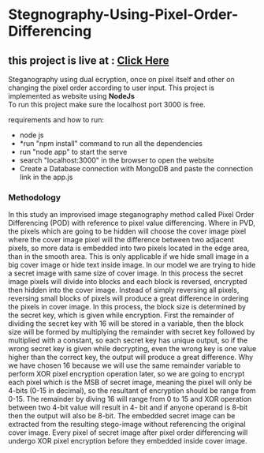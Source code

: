 # Stegnography-Using-Pixel-Order-Differencing
## this project is live at : <a href="https://friendly-bikini-lion.cyclic.cloud/"> Click Here</a>
Steganography using dual ecryption, once on pixel itself and other on changing the pixel order according to user input.
This project is implemented as website using <b>NodeJs</b><br>
To run this project make sure the localhost port 3000 is free.

requirements and how to run:
<ul>
  <li>node js</li>

  <li>*run "npm install" command to run all the dependencies</li>

  <li>run "node app" to start the serve</li>
  
  <li>search "localhost:3000" in the browser to open the website</li>
  <li>Create a Database connection with MongoDB and paste the connection link in the app.js</li>
</ul>
<h3>Methodology</h3>
In this study an improvised image steganography method called Pixel Order 
Differencing (POD) with reference to pixel value differencing. Where in PVD, the pixels which 
are going to be hidden will choose the cover image pixel where the cover image pixel will the 
difference between two adjacent pixels, so more data is embedded into two pixels located in 
the edge area, than in the smooth area. This is only applicable if we hide small image in a big 
cover image or hide text inside image. In our model we are trying to hide a secret image with 
same size of cover image. In this process the secret image pixels will divide into blocks and 
each block is reversed, encrypted then hidden into the cover image. Instead of simply reversing 
all pixels, reversing small blocks of pixels will produce a great difference in ordering the pixels 
in cover image. In this process, the block size is determined by the secret key, which is given 
while encryption. First the remainder of dividing the secret key with 16 will be stored in a 
variable, then the block size will be formed by multiplying the remainder with secret key 
followed by multiplied with a constant, so each secret key has unique output, so if the wrong 
secret key is given while decrypting, even the wrong key is one value higher than the correct 
key, the output will produce a great difference. Why we have chosen 16 because we will use 
the same remainder variable to perform XOR pixel encryption operation later, so we are going 
to encrypt each pixel which is the MSB of secret image, meaning the pixel will only be 4-bits 
(0-15 in decimal), so the resultant of encryption should be range from 0-15. The remainder by 
diving 16 will range from 0 to 15 and XOR operation between two 4-bit value will result in 4-
bit and if anyone operand is 8-bit then the output will also be 8-bit. The embedded secret image 
can be extracted from the resulting stego-image without referencing the original cover image.
Every pixel of secret image after pixel order differencing will undergo XOR pixel encryption 
before they embedded inside cover image.
